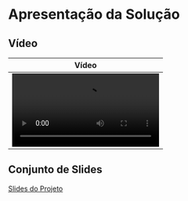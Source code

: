 # Apresentação da Solução

## Vídeo

| Vídeo	|
|:---:|
| <video src="https://github.com/ICEI-PUC-Minas-PMV-ADS/pmv-ads-2023-1-e2-proj-int-t1-time2-aro/assets/70116762/3d3b9c13-2159-4522-bb82-a0533a3ab53e"> |

## Conjunto de Slides
[Slides do Projeto](https://github.com/ICEI-PUC-Minas-PMV-ADS/pmv-ads-2023-1-e2-proj-int-t1-time2-aro/blob/docs/apresentacao/docs/Slides.pdf)
